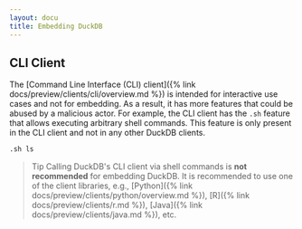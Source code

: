 ```yaml
---
layout: docu
title: Embedding DuckDB
---
```


## CLI Client

The [Command Line Interface (CLI) client]({% link docs/preview/clients/cli/overview.md %}) is intended for interactive use cases and not for embedding.
As a result, it has more features that could be abused by a malicious actor.
For example, the CLI client has the `.sh` feature that allows executing arbitrary shell commands.
This feature is only present in the CLI client and not in any other DuckDB clients.

```sql
.sh ls
```

> Tip Calling DuckDB's CLI client via shell commands is **not recommended** for embedding DuckDB. It is recommended to use one of the client libraries, e.g., [Python]({% link docs/preview/clients/python/overview.md %}), [R]({% link docs/preview/clients/r.md %}), [Java]({% link docs/preview/clients/java.md %}), etc.